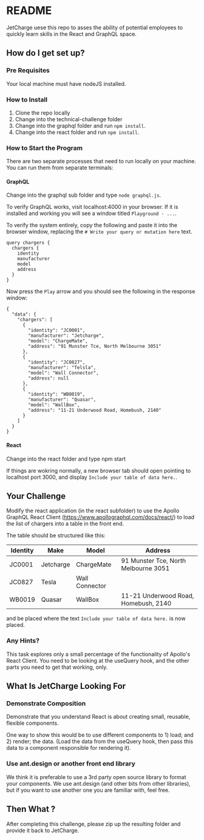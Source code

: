 # README #

JetCharge uese this repo to asses the ability of potential employees to quickly learn skills in the React and GraphQL space.

## How do I get set up? ###
### Pre Requisites

Your local machine must have nodeJS installed.
### How to Install
1. Clone the repo locally
1. Change into the technical-challenge folder
1. Change into the graphql folder and run `npm install`.
1. Change into the react folder and run `npm install`.

### How to Start the Program
There are two separate processes that need to run locally on your machine. You can run them from separate terminals:

#### GraphQL
Change into the graphql sub folder and type `node graphql.js`. 

To verify GraphQL works, visit localhost:4000 in your browser. If it is installed and working you will see a window titled `Playground - ...`.

To verify the system entirely, copy the following and paste it into the browser window, replacing the `# Write your query or mutation here` text.

```
query chargers {
  chargers {
    identity
    manufacturer
    model
    address
  }
}
```

Now press the `Play` arrow and you should see the following in the response window:
```
{
  "data": {
    "chargers": [
      {
        "identity": "JC0001",
        "manufacturer": "Jetcharge",
        "model": "ChargeMate",
        "address": "91 Munster Tce, North Melbourne 3051"
      },
      {
        "identity": "JC0827",
        "manufacturer": "Telsla",
        "model": "Wall Connector",
        "address": null
      },
      {
        "identity": "WB0019",
        "manufacturer": "Quasar",
        "model": "WallBox",
        "address": "11-21 Underwood Road, Homebush, 2140"
      }
    ]
  }
}
```

#### React
Change into the react folder and type npm start

If things are wokring normally, a new browser tab should open pointing to localhost port 3000, and display `Include your table of data here.`.

## Your Challenge

Modify the react application (in the react subfolder) to use the Apollo GraphQL React Client (https://www.apollographql.com/docs/react/) to load the list of chargers into a table in the front end.

The table should be structured like this:

Identity | Make | Model | Address |
---|---|---|---
JC0001 | Jetcharge | ChargeMate | 91 Munster Tce, North Melbourne 3051
JC0827 | Tesla | Wall Connector | 
WB0019 | Quasar | WallBox | 11-21 Underwood Road, Homebush, 2140

and be placed where the text `Include your table of data here.` is now placed.

### Any Hints?

This task explores only a small percentage of the functionality of Apollo's React Client. You need to be looking at the useQuery hook, and the other parts you need to get that working, only.

## What Is JetCharge Looking For

### Demonstrate Composition

Demonstrate that you understand React is about creating small, reusable, flexible components.

One way to show this would be to use different components to 1) load; and 2) render; the data. (Load the data from the useQuery hook, then pass this data to a component responsible for rendering it).

### Use ant.design or another front end library

We think it is preferable to use a 3rd party open source library to format your components. We use ant.design (and other bits from other libraries), but if you want to use another one you are familiar with, feel free.

## Then What ?
After completing this challenge, please zip up the resulting folder and provide it back to JetCharge.
